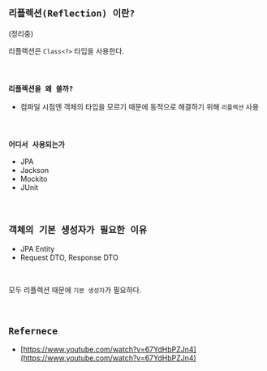 ## `리플렉션(Reflection) 이란?`

(정리중)

리플렉션은 `Class<?>` 타입을 사용한다. 

<br>

### `리플렉션을 왜 쓸까?`

- 컴파일 시점엔 객체의 타입을 모르기 때문에 동적으로 해결하기 위해 `리플렉션` 사용

<br>

### `어디서 사용되는가`

- JPA
- Jackson
- Mockito
- JUnit

<br>

## `객체의 기본 생성자가 필요한 이유`

- JPA Entity
- Request DTO, Response DTO

<br>

모두 리플렉션 때문에 `기본 생성자`가 필요하다.

<br>

## `Refernece`

- [https://www.youtube.com/watch?v=67YdHbPZJn4](https://www.youtube.com/watch?v=67YdHbPZJn4)